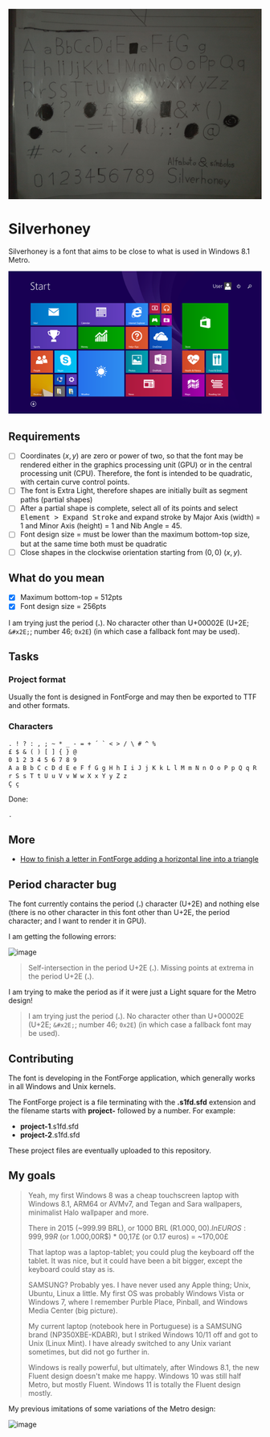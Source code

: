 ![](typography1.jpg)

# Silverhoney

Silverhoney is a font that aims to be close to what is used in Windows 8.1 Metro.

![](windows-8.1.png)

## Requirements

* [ ] Coordinates ($x, y$) are zero or power of two, so that the font may be rendered either in the graphics processing unit (GPU) or in the central processing unit (CPU). Therefore, the font is intended to be quadratic, with certain curve control points.
* [ ] The font is Extra Light, therefore shapes are initially built as segment paths (partial shapes)
* [ ] After a partial shape is complete, select all of its points and select <kbd>Element > Expand Stroke</kbd> and expand stroke by Major Axis (width) = 1 and Minor Axis (height) = 1 and Nib Angle = 45.
* [ ] Font design size = must be lower than the maximum bottom-top size, but at the same time both must be quadratic
* [ ] Close shapes in the clockwise orientation starting from $(0, 0)$ ($x, y$).

## What do you mean

* [x] Maximum bottom-top = 512pts
* [x] Font design size = 256pts

I am trying just the period (**.**). No character other than U+00002E (U+2E; `&#x2E;`; number 46; `0x2E`) (in which case a fallback font may be used).

## Tasks

### Project format

Usually the font is designed in FontForge and may then be exported to TTF and other formats.

### Characters

```
. ! ? : , ; ~ * _ - = + ´ ` < > / \ # ^ %
£ $ & ( ) [ ] { } @
0 1 2 3 4 5 6 7 8 9
A a B b C c D d E e F f G g H h I i J j K k L l M m N n O o P p Q q R r S s T t U u V v W w X x Y y Z z
Ç ç
```

Done:

```
.
```

## More

* [How to finish a letter in FontForge adding a horizontal line into a triangle](https://graphicdesign.stackexchange.com/questions/165667/how-to-finish-a-letter-in-fontforge-adding-a-horizontal-line-into-a-triangle/165671#165671)

## Period character bug

The font currently contains the period (**.**) character (U+2E) and nothing else (there is no other character in this font other than U+2E, the period character; and I want to render it in GPU).

I am getting the following errors:

![image](https://github.com/user-attachments/assets/600ed216-8785-4787-b46c-7a56ed900705)

> Self-intersection in the period U+2E (**.**).
> Missing points at extrema in the period U+2E (**.**).

I am trying to make the period as if it were just a Light square for the Metro design!

> I am trying just the period (**.**). No character other than U+00002E (U+2E; `&#x2E;`; number 46; `0x2E`) (in which case a fallback font may be used).

## Contributing

The font is developing in the FontForge application, which generally works in all Windows and Unix kernels.

The FontForge project is a file terminating with the **.s1fd.sfd** extension and the filename starts with **project-** followed by a number. For example:

* **project-1**.s1fd.sfd
* **project-2**.s1fd.sfd

These project files are eventually uploaded to this repository.

## My goals

<blockquote>

Yeah, my first Windows 8 was a cheap touchscreen laptop with Windows 8.1, ARM64 or AVMv7, and Tegan and Sara wallpapers, minimalist Halo wallpaper and more.

There in 2015 (~999.99 BRL), or 1000 BRL (R$1.000,00). In EUROS: 999,99R$ (or 1.000,00R$) * 00,17£ (or 0.17 euros) = ~170,00£

That laptop was a laptop-tablet; you could plug the keyboard off the tablet. It was nice, but it could have been a bit bigger, except the keyboard could stay as is.

SAMSUNG? Probably yes. I have never used any Apple thing; Unix, Ubuntu, Linux a little. My first OS was probably Windows Vista or Windows 7, where I remember Purble Place, Pinball, and Windows Media Center (big picture).

My current laptop (notebook here in Portuguese) is a SAMSUNG brand (NP350XBE-KDABR), but I striked Windows 10/11 off and got to Unix (Linux Mint). I have already switched to any Unix variant sometimes, but did not go further in.

Windows is really powerful, but ultimately, after Windows 8.1, the new Fluent design doesn't make me happy. Windows 10 was still half Metro, but mostly Fluent. Windows 11 is totally the Fluent design mostly.

</blockquote>

My previous imitations of some variations of the Metro design:

![image](https://github.com/user-attachments/assets/7acf2333-b43c-4fba-9904-3f4f2269b785)
